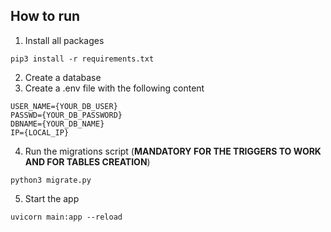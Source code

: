 ## How to run
1. Install all packages

```
pip3 install -r requirements.txt
```

2. Create a database  
3. Create a .env file with the following content

```.env
USER_NAME={YOUR_DB_USER}
PASSWD={YOUR_DB_PASSWORD}
DBNAME={YOUR_DB_NAME}
IP={LOCAL_IP}
```

4. Run the migrations script (**MANDATORY FOR THE TRIGGERS TO WORK AND FOR TABLES CREATION**)

```
python3 migrate.py
```

5. Start the app

```
uvicorn main:app --reload
```
